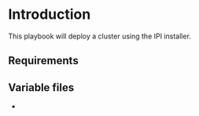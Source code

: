 # Introduction
This playbook will deploy a cluster using the IPI installer.

## Requirements


## Variable files

- 

